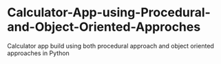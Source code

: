 # Calculator-App-using-Procedural-and-Object-Oriented-Approches
Calculator app build using both procedural approach and object oriented approaches in Python
